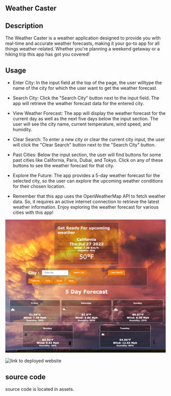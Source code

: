 ## Weather Caster

## Description

The Weather Caster is a weather application designed to provide you with real-time and accurate weather forecasts, making it your go-to app for all things weather-related. Whether you're planning a weekend getaway or a hiking trip this app has got you covered!

## Usage

- Enter City: In the input field at the top of the page, the user willtype the name of the city for which the user want to get the weather forecast.

- Search City: Click the "Search City" button next to the input field. The app will retrieve the weather forecast data for the entered city.

- View Weather Forecast: The app will display the weather forecast for the current day as well as the next five days below the input section. The user will see the city name, current temperature, wind speed, and humidity.

- Clear Search: To enter a new city or clear the current city input, the user will click the "Clear Search" button next to the "Search City" button.

- Past Cities: Below the input section, the user will find buttons for some past cities like California, Paris, Dubai, and Tokyo. Click on any of these buttons to see the weather forecast for that city.

- Explore the Future: The app provides a 5-day weather forecast for the selected city, so the user can explore the upcoming weather conditions for their chosen location.

* Remember that this app uses the OpenWeatherMap API to fetch weather data. So, it requires an active internet connection to retrieve the latest weather information. Enjoy exploring the weather forecast for various cities with this app!

![website screenshot](/assets/images/WeatherCaster_.png)

![link to deployed website](https://ninamahdawe.github.io/WeatherCaster/)

## source code

source code is located in assets.
